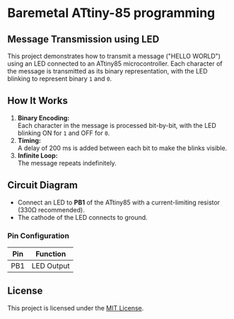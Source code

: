 # Baremetal ATtiny-85 programming
## Message Transmission using LED

This project demonstrates how to transmit a message ("HELLO WORLD") using an LED connected to an ATtiny85 microcontroller. Each character of the message is transmitted as its binary representation, with the LED blinking to represent binary `1` and `0`.

## How It Works
1. **Binary Encoding:**  
   Each character in the message is processed bit-by-bit, with the LED blinking ON for `1` and OFF for `0`.
2. **Timing:**  
   A delay of 200 ms is added between each bit to make the blinks visible.
3. **Infinite Loop:**  
   The message repeats indefinitely.

## Circuit Diagram
- Connect an LED to **PB1** of the ATtiny85 with a current-limiting resistor (330Ω recommended).
- The cathode of the LED connects to ground.

### Pin Configuration
| Pin   | Function         |
|-------|------------------|
| PB1   | LED Output       |


## License
This project is licensed under the [MIT License](LICENSE).
